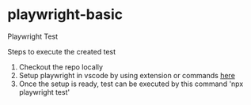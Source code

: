 # playwright-basic
Playwright Test


Steps to execute the created test
1. Checkout the repo locally
2. Setup playwright in vscode by using extension or commands [here](https://www.lambdatest.com/blog/playwright-end-to-end-testing/)
3. Once the setup is ready, test can be executed by this command 'npx playwright test'
